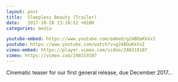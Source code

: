 ```yaml
---
layout: post
title:  Sleepless Beauty (Trailer)
date:   2017-10-28 13:10:52 +0100
categories: media

youtube-embed: https://www.youtube.com/embed/g24BOoKkVxI
youtube: https://www.youtube.com/watch?v=g24BOoKkVxI
vimeo-embed: https://player.vimeo.com/video/240319187
vimeo: https://vimeo.com/240319187
---
```


Cinematic teaser for our first general release, due December 2017...
